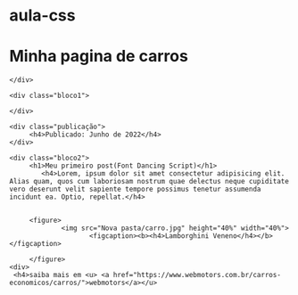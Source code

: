 # aula-css
<!DOCTYPE html>
<html lang="en">
<head>
    <meta charset="UTF-8">
    <meta http-equiv="X-UA-Compatible" content="IE=edge">
    <meta name="viewport" content="width=device-width, initial-scale=1.0">
    <title>Aula CSS</title>
    <link rel="stylesheet" href="css/index.css">
    <link rel="preconnect" href="https://fonts.googleapis.com">
    <link rel="preconnect" href="https://fonts.gstatic.com" crossorigin>
    <link href="https://fonts.googleapis.com/css2?family=Dancing+Script&display=swap" rel="stylesheet">
</head>
<body>
    <div class="titulo">
        <h1>Minha pagina de carros</h1>
    
    </div>

    <div class="bloco1">

    </div>

    <div class="publicação">
         <h4>Publicado: Junho de 2022</h4>
    </div>

    <div class="bloco2">
         <h1>Meu primeiro post(Font Dancing Script)</h1>
            <h4>Lorem, ipsum dolor sit amet consectetur adipisicing elit. Alias quam, quos cum laboriosam nostrum quae delectus neque cupiditate vero deserunt velit sapiente tempore possimus tenetur assumenda incidunt ea. Optio, repellat.</h4>          
    

         <figure>
                 <img src="Nova pasta/carro.jpg" height="40%" width="40%">
                        <figcaption><b><h4>Lamborghini Veneno</h4></b></figcaption>  

         </figure>
    <div>     
     <h4>saiba mais em <u> <a href="https://www.webmotors.com.br/carros-economicos/carros/">webmotors</a></u>   





